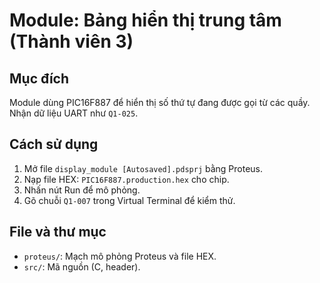 # Module: Bảng hiển thị trung tâm (Thành viên 3)

## Mục đích
Module dùng PIC16F887 để hiển thị số thứ tự đang được gọi từ các quầy. Nhận dữ liệu UART như `Q1-025`.

## Cách sử dụng
1. Mở file `display_module [Autosaved].pdsprj` bằng Proteus.
2. Nạp file HEX: `PIC16F887.production.hex` cho chip.
3. Nhấn nút Run để mô phỏng.
4. Gõ chuỗi `Q1-007` trong Virtual Terminal để kiểm thử.

## File và thư mục
- `proteus/`: Mạch mô phỏng Proteus và file HEX.
- `src/`: Mã nguồn (C, header).
